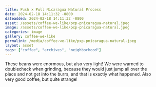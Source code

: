 ```yaml
---
title: Push x Pull Nicaragua Natural Process
date: 2024-02-18 14:11:32 -0800
dateadded: 2024-02-18 14:11:32 -0800
asset: /assets/coffee-we-like/pxp-pnicaragua-natural.jpeg
image: /assets/coffee-we-like/pxp-pnicaragua-natural.jpeg
categories: image
gallery: coffee-we-like
permalink: /media/coffee-we-like/pxp-pnicaragua-natural-jpeg
layout: asset
tags: ["coffee", "archives", "neighborhood"]
--- 
```


These beans were enormous, but also very light! We were warned to doublecheck when grinding, because they would just jump all over the place and not get into the burrs, and that is exactly what happened. Also very good coffee, but quite strange!